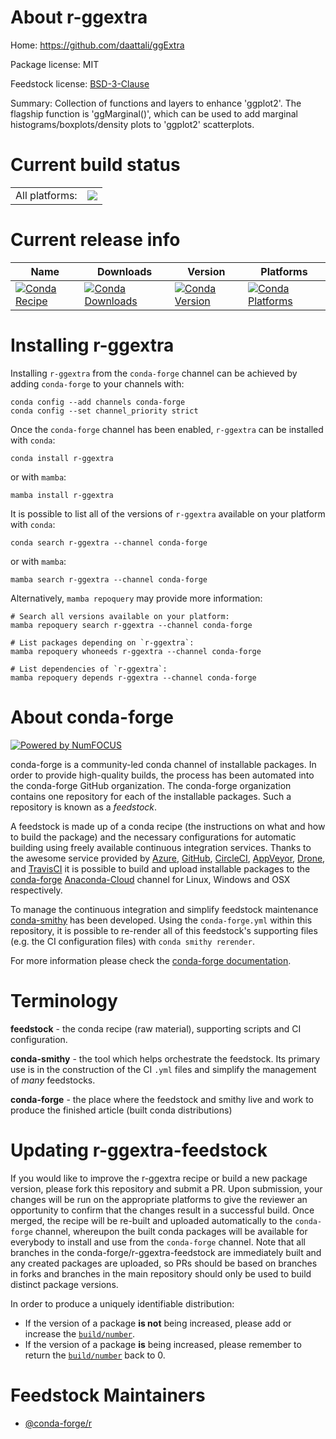 About r-ggextra
===============

Home: https://github.com/daattali/ggExtra

Package license: MIT

Feedstock license: [BSD-3-Clause](https://github.com/conda-forge/r-ggextra-feedstock/blob/main/LICENSE.txt)

Summary: Collection of functions and layers to enhance 'ggplot2'. The  flagship function is 'ggMarginal()', which can be used to add marginal histograms/boxplots/density plots to 'ggplot2' scatterplots.

Current build status
====================


<table><tr><td>All platforms:</td>
    <td>
      <a href="https://dev.azure.com/conda-forge/feedstock-builds/_build/latest?definitionId=3385&branchName=main">
        <img src="https://dev.azure.com/conda-forge/feedstock-builds/_apis/build/status/r-ggextra-feedstock?branchName=main">
      </a>
    </td>
  </tr>
</table>

Current release info
====================

| Name | Downloads | Version | Platforms |
| --- | --- | --- | --- |
| [![Conda Recipe](https://img.shields.io/badge/recipe-r--ggextra-green.svg)](https://anaconda.org/conda-forge/r-ggextra) | [![Conda Downloads](https://img.shields.io/conda/dn/conda-forge/r-ggextra.svg)](https://anaconda.org/conda-forge/r-ggextra) | [![Conda Version](https://img.shields.io/conda/vn/conda-forge/r-ggextra.svg)](https://anaconda.org/conda-forge/r-ggextra) | [![Conda Platforms](https://img.shields.io/conda/pn/conda-forge/r-ggextra.svg)](https://anaconda.org/conda-forge/r-ggextra) |

Installing r-ggextra
====================

Installing `r-ggextra` from the `conda-forge` channel can be achieved by adding `conda-forge` to your channels with:

```
conda config --add channels conda-forge
conda config --set channel_priority strict
```

Once the `conda-forge` channel has been enabled, `r-ggextra` can be installed with `conda`:

```
conda install r-ggextra
```

or with `mamba`:

```
mamba install r-ggextra
```

It is possible to list all of the versions of `r-ggextra` available on your platform with `conda`:

```
conda search r-ggextra --channel conda-forge
```

or with `mamba`:

```
mamba search r-ggextra --channel conda-forge
```

Alternatively, `mamba repoquery` may provide more information:

```
# Search all versions available on your platform:
mamba repoquery search r-ggextra --channel conda-forge

# List packages depending on `r-ggextra`:
mamba repoquery whoneeds r-ggextra --channel conda-forge

# List dependencies of `r-ggextra`:
mamba repoquery depends r-ggextra --channel conda-forge
```


About conda-forge
=================

[![Powered by
NumFOCUS](https://img.shields.io/badge/powered%20by-NumFOCUS-orange.svg?style=flat&colorA=E1523D&colorB=007D8A)](https://numfocus.org)

conda-forge is a community-led conda channel of installable packages.
In order to provide high-quality builds, the process has been automated into the
conda-forge GitHub organization. The conda-forge organization contains one repository
for each of the installable packages. Such a repository is known as a *feedstock*.

A feedstock is made up of a conda recipe (the instructions on what and how to build
the package) and the necessary configurations for automatic building using freely
available continuous integration services. Thanks to the awesome service provided by
[Azure](https://azure.microsoft.com/en-us/services/devops/), [GitHub](https://github.com/),
[CircleCI](https://circleci.com/), [AppVeyor](https://www.appveyor.com/),
[Drone](https://cloud.drone.io/welcome), and [TravisCI](https://travis-ci.com/)
it is possible to build and upload installable packages to the
[conda-forge](https://anaconda.org/conda-forge) [Anaconda-Cloud](https://anaconda.org/)
channel for Linux, Windows and OSX respectively.

To manage the continuous integration and simplify feedstock maintenance
[conda-smithy](https://github.com/conda-forge/conda-smithy) has been developed.
Using the ``conda-forge.yml`` within this repository, it is possible to re-render all of
this feedstock's supporting files (e.g. the CI configuration files) with ``conda smithy rerender``.

For more information please check the [conda-forge documentation](https://conda-forge.org/docs/).

Terminology
===========

**feedstock** - the conda recipe (raw material), supporting scripts and CI configuration.

**conda-smithy** - the tool which helps orchestrate the feedstock.
                   Its primary use is in the construction of the CI ``.yml`` files
                   and simplify the management of *many* feedstocks.

**conda-forge** - the place where the feedstock and smithy live and work to
                  produce the finished article (built conda distributions)


Updating r-ggextra-feedstock
============================

If you would like to improve the r-ggextra recipe or build a new
package version, please fork this repository and submit a PR. Upon submission,
your changes will be run on the appropriate platforms to give the reviewer an
opportunity to confirm that the changes result in a successful build. Once
merged, the recipe will be re-built and uploaded automatically to the
`conda-forge` channel, whereupon the built conda packages will be available for
everybody to install and use from the `conda-forge` channel.
Note that all branches in the conda-forge/r-ggextra-feedstock are
immediately built and any created packages are uploaded, so PRs should be based
on branches in forks and branches in the main repository should only be used to
build distinct package versions.

In order to produce a uniquely identifiable distribution:
 * If the version of a package **is not** being increased, please add or increase
   the [``build/number``](https://docs.conda.io/projects/conda-build/en/latest/resources/define-metadata.html#build-number-and-string).
 * If the version of a package **is** being increased, please remember to return
   the [``build/number``](https://docs.conda.io/projects/conda-build/en/latest/resources/define-metadata.html#build-number-and-string)
   back to 0.

Feedstock Maintainers
=====================

* [@conda-forge/r](https://github.com/conda-forge/r/)

